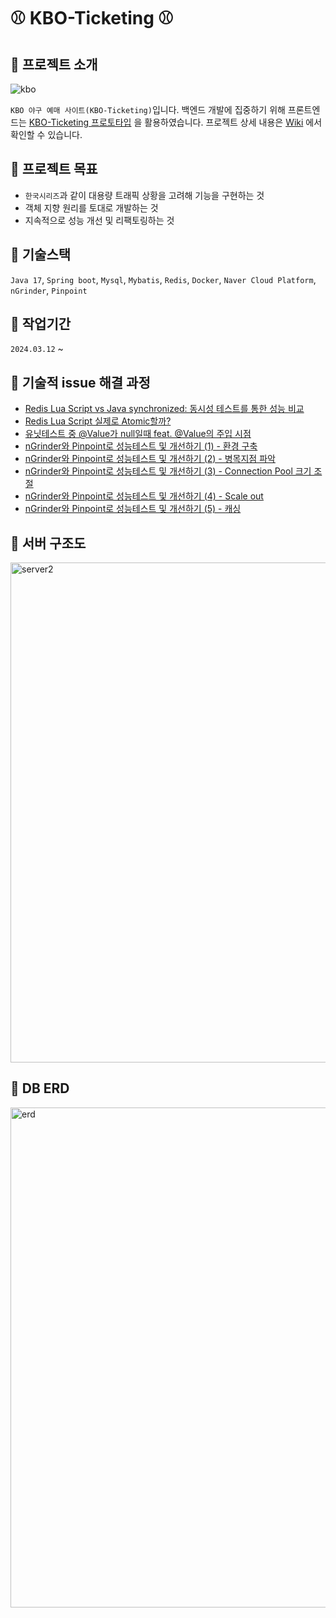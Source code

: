 # ⚾ KBO-Ticketing ⚾

## 📌 프로젝트 소개

![kbo](https://github.com/f-lab-edu/kbo-ticketing/assets/59499600/2af013e7-c460-45dd-8123-d9c1daa9edbf)

`KBO 야구 예매 사이트(KBO-Ticketing)`입니다. 백엔드 개발에 집중하기 위해
프론트엔드는 [KBO-Ticketing 프로토타입](https://ovenapp.io/view/LGQwJohSa02Ln3DJ18z8umKmDUtWxCww/) 을 활용하였습니다.
프로젝트 상세 내용은 [Wiki](https://github.com/f-lab-edu/kbo-ticketing/wiki) 에서 확인할 수 있습니다.

## 📌 프로젝트 목표

- `한국시리즈`과 같이 대용량 트래픽 상황을 고려해 기능을 구현하는 것
- 객체 지향 원리를 토대로 개발하는 것
- 지속적으로 성능 개선 및 리팩토링하는 것

## 📌 기술스택

`Java 17`, `Spring boot`, `Mysql`, `Mybatis`, `Redis`, `Docker`, `Naver Cloud Platform`, `nGrinder`, `Pinpoint`

## 📌 작업기간

`2024.03.12` ~

## 📌 기술적 issue 해결 과정

- [Redis Lua Script vs Java synchronized: 동시성 테스트를 통한 성능 비교](https://azelhhh.tistory.com/115)
- [Redis Lua Script 실제로 Atomic할까?](https://azelhhh.tistory.com/116)
- [유닛테스트 중 @Value가 null일때 feat. @Value의 주입 시점](https://azelhhh.tistory.com/117)
- [nGrinder와 Pinpoint로 성능테스트 및 개선하기 (1) - 환경 구축](https://azelhhh.tistory.com/118)
- [nGrinder와 Pinpoint로 성능테스트 및 개선하기 (2) - 병목지점 파악](https://azelhhh.tistory.com/119)
- [nGrinder와 Pinpoint로 성능테스트 및 개선하기 (3) - Connection Pool 크기 조절](https://azelhhh.tistory.com/120)
- [nGrinder와 Pinpoint로 성능테스트 및 개선하기 (4) - Scale out](https://azelhhh.tistory.com/122)
- [nGrinder와 Pinpoint로 성능테스트 및 개선하기 (5) - 캐싱](https://azelhhh.tistory.com/124)

## 📌 서버 구조도

<img width="800" alt="server2" src="https://github.com/f-lab-edu/kbo-ticketing/assets/59499600/b535e355-2253-4cfd-b371-dae2ee48ceed">

## 📌 DB ERD

<img width="800" alt="erd" src="https://github.com/f-lab-edu/kbo-ticketing/assets/59499600/e5a5b8e4-30f2-4cad-8c10-dfbe90a68236">